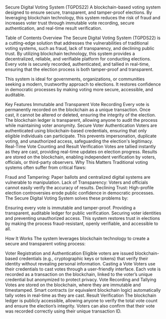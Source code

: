 Secure Digital Voting System (TGPDS22)
A blockchain-based voting system designed to ensure secure, transparent, and tamper-proof elections. By leveraging blockchain technology, this system reduces the risk of fraud and increases voter trust through immutable vote recording, secure authentication, and real-time result verification.

Table of Contents
Overview
The Secure Digital Voting System (TGPDS22) is a cutting-edge solution that addresses the vulnerabilities of traditional voting systems, such as fraud, lack of transparency, and declining public trust. By utilizing blockchain technology, this system provides a decentralized, reliable, and verifiable platform for conducting elections. Every vote is securely recorded, authenticated, and tallied in real-time, ensuring that the election process is both tamper-proof and transparent.

This system is ideal for governments, organizations, or communities seeking a modern, trustworthy approach to elections. It restores confidence in democratic processes by making voting more secure, accessible, and auditable.

Key Features
Immutable and Transparent Vote Recording
Every vote is permanently recorded on the blockchain as a unique transaction. Once cast, it cannot be altered or deleted, ensuring the integrity of the election. The blockchain ledger is transparent, allowing anyone to audit the process while maintaining voter anonymity.
Secure Voter Authentication
Voters are authenticated using blockchain-based credentials, ensuring that only eligible individuals can participate. This prevents impersonation, duplicate voting, and unauthorized access, safeguarding the election's legitimacy.
Real-Time Vote Counting and Result Verification
Votes are tallied instantly as they are cast, providing real-time updates on election progress. Results are stored on the blockchain, enabling independent verification by voters, officials, or third-party observers.
Why This Matters
Traditional voting systems often suffer from critical flaws:

Fraud and Tampering: Paper ballots and centralized digital systems are vulnerable to manipulation.
Lack of Transparency: Voters and officials cannot easily verify the accuracy of results.
Declining Trust: High-profile election controversies erode public confidence in democratic processes.
The Secure Digital Voting System solves these problems by:

Ensuring every vote is immutable and tamper-proof.
Providing a transparent, auditable ledger for public verification.
Securing voter identities and preventing unauthorized access.
This system restores trust in elections by making the process fraud-resistant, openly verifiable, and accessible to all.

How It Works
The system leverages blockchain technology to create a secure and transparent voting process:

Voter Registration and Authentication
Eligible voters are issued blockchain-based credentials (e.g., cryptographic keys or tokens) that verify their identity without revealing personal information.
Casting a Vote
Voters use their credentials to cast votes through a user-friendly interface. Each vote is recorded as a transaction on the blockchain, linked to the voter’s unique credential but anonymized to protect privacy.
Vote Recording and Tallying
Votes are stored on the blockchain, where they are immutable and timestamped. Smart contracts (or equivalent blockchain logic) automatically tally votes in real-time as they are cast.
Result Verification
The blockchain ledger is publicly accessible, allowing anyone to verify the total vote count and ensure the election’s integrity. Voters can also confirm that their vote was recorded correctly using their unique transaction ID.
